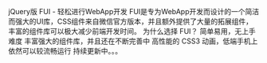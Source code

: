 jQuery版 FUI - 轻松进行WebApp开发
FUI是专为WebApp开发而设计的一个简洁而强大的UI库，CSS组件来自微信官方版本，并且额外提供了大量的拓展组件，丰富的组件库可以极大减少前端开发时间。
为什么选择 FUI？
简单易用，无上手难度
丰富强大的组件库，并且还在不断完善中
高性能的 CSS3 动画，低端手机上依然可以较流畅运行
持续更新中。。。